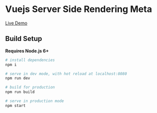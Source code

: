 # Vuejs Server Side Rendering Meta

[Live Demo](https://vuejs-ssr-meta-alwulnlycb.now.sh/)

## Build Setup

**Requires Node.js 6+**

``` bash
# install dependencies
npm i

# serve in dev mode, with hot reload at localhost:8080
npm run dev

# build for production
npm run build

# serve in production mode
npm start
```
